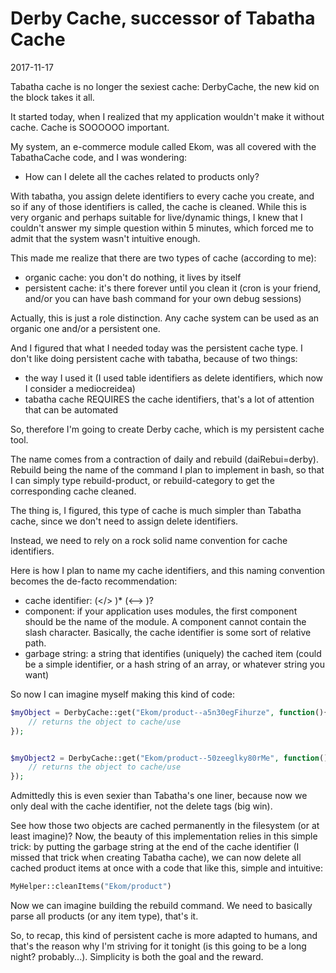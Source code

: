 Derby Cache, successor of Tabatha Cache
=============================================
2017-11-17



Tabatha cache is no longer the sexiest cache: DerbyCache, the new kid on the block
takes it all.




It started today, when I realized that my application wouldn't make it without cache.
Cache is SOOOOOO important.

My system, an e-commerce module called Ekom, was all covered with the TabathaCache code, 
and I was wondering: 

- How can I delete all the caches related to products only?


With tabatha, you assign delete identifiers to every cache you create, and so if any of those identifiers
is called, the cache is cleaned.
While this is very organic and perhaps suitable for live/dynamic things, I knew that I couldn't answer my
simple question within 5 minutes, which forced me to admit that the system wasn't intuitive enough.


This made me realize that there are two types of cache (according to me):

- organic cache: you don't do nothing, it lives by itself
- persistent cache: it's there forever until you clean it (cron is your friend, and/or you can have bash command
            for your own debug sessions)
            

Actually, this is just a role distinction.
Any cache system can be used as an organic one and/or a persistent one.
            
            
And I figured that what I needed today was the persistent cache type.
I don't like doing persistent cache with tabatha, because of two things:

- the way I used it (I used table identifiers as delete identifiers, which now I consider a mediocreidea)
- tabatha cache REQUIRES the cache identifiers, that's a lot of attention that can be automated


So, therefore I'm going to create Derby cache, which is my persistent cache tool.

The name comes from a contraction of daily and rebuild (daiRebui=derby).
Rebuild being the name of the command I plan to implement in bash, so that I can simply type rebuild-product,
or rebuild-category to get the corresponding cache cleaned.            
            
            
The thing is, I figured, this type of cache is much simpler than Tabatha cache, since we don't need to assign
delete identifiers.

Instead, we need to rely on a rock solid name convention for cache identifiers.

Here is how I plan to name my cache identifiers, and this naming convention becomes the de-facto recommendation:

- cache identifier: <component> (</> <component> )* (<--> <garbageString>)?            
- component: if your application uses modules, the first component should be the name of the module.
                    A component cannot contain the slash character.
                    Basically, the cache identifier is some sort of relative path.
- garbage string: a string that identifies (uniquely) the cached item
                    (could be a simple identifier, or a hash string of an array, or whatever string you want)             



So now I can imagine myself making this kind of code:

```php
$myObject = DerbyCache::get("Ekom/product--a5n30egFihurze", function(){
    // returns the object to cache/use
});


$myObject2 = DerbyCache::get("Ekom/product--50zeeglky80rMe", function(){
    // returns the object to cache/use
});
```

Admittedly this is even sexier than Tabatha's one liner, because now we only deal with the cache identifier, 
not the delete tags (big win). 


See how those two objects are cached permanently in the filesystem (or at least imagine)?
Now, the beauty of this implementation relies in this simple trick: by putting the garbage string at the end
of the cache identifier (I missed that trick when creating Tabatha cache), we can now delete all cached product items
at once with a code that like this, simple and intuitive:


```php
MyHelper::cleanItems("Ekom/product")
```

Now we can imagine building the rebuild command.
We need to basically parse all products (or any item type), that's it.


So, to recap, this kind of persistent cache is more adapted to humans, and that's the reason why I'm striving
for it tonight (is this going to be a long night? probably...).
Simplicity is both the goal and the reward.







 







